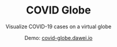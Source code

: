 <h1 align="center">COVID Globe</h1>
<p align="center">Visualize COVID-19 cases on a virtual globe</p>
<p align="center">Demo: <a href="https://covid-globe.dawei.io">covid-globe.dawei.io</a></p>